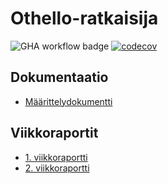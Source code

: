 # Othello-ratkaisija

![GHA workflow badge](https://github.com/annehavunen/othello-ratkaisija/workflows/CI/badge.svg)
[![codecov](https://codecov.io/gh/annehavunen/othello-ratkaisija/branch/master/graph/badge.svg?token=ZPFCRD80GL)](https://codecov.io/gh/annehavunen/othello-ratkaisija)

## Dokumentaatio

- [Määrittelydokumentti](https://github.com/annehavunen/othello-ratkaisija/blob/master/dokumentaatio/maarittelydokumentti.md)

## Viikkoraportit

- [1. viikkoraportti](https://github.com/annehavunen/othello-ratkaisija/blob/master/dokumentaatio/viikkoraportti1.md)
- [2. viikkoraportti](https://github.com/annehavunen/othello-ratkaisija/blob/master/dokumentaatio/viikkoraportti2.md)
